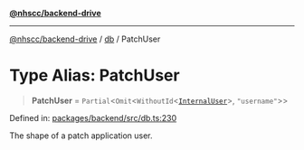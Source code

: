 [**@nhscc/backend-drive**](../../README.md)

***

[@nhscc/backend-drive](../../README.md) / [db](../README.md) / PatchUser

# Type Alias: PatchUser

> **PatchUser** = `Partial`\<`Omit`\<`WithoutId`\<[`InternalUser`](InternalUser.md)\>, `"username"`\>\>

Defined in: [packages/backend/src/db.ts:230](https://github.com/nhscc/drive.api.hscc.bdpa.org/blob/cc6ab5a21520f62a19ce4eb5924de51caa830ea7/packages/backend/src/db.ts#L230)

The shape of a patch application user.
